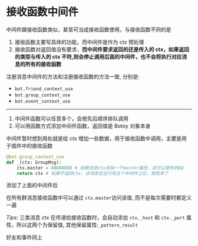 # 接收函数中间件

中间件跟接收函数类似，甚至可当成接收函数使用，与接收函数不同的是

1. 接收函数主要写具体的功能，而中间件是作为 ctx 预处理
2. 接收函数对返回值没有要求，**而中间件要求返回的还是传入的 ctx，如果返回的类型与传入的 ctx 不符,则会停止调用后面的中间件，也不会将执行对应消息的所有的接收函数**

注册消息中间件的方法和注册接收函数的方法一致, 分别是:

- `bot.friend_context_use`
- `bot.group_context_use`
- `bot.event_context_use`

---

1. 中间件函数可以任意多个，会按先后顺序排队调用
2. 可以用函数方式添加中间件函数，返回值是 Botoy 对象本身

中间件暂时想到用处就是给 ctx 增加一些数据，用于接收函数中调用，主要是用于插件中的接收函数

```python
@bot.group_context_use
def _(ctx: GroupMsg):
    ctx.master = 88888888 # 给群消息ctx添加一个master属性，这可以是你的QQ
    return ctx # 如果不返回ctx，该消息在运行完这个中间件之后，就丢弃了
```

添加了上面的中间件后

在所有群消息接收函数中可以通过 `ctx.master`访问该值, 而不是每次需要时都定义一遍

_Tips_:
三类消息 ctx 在传递给接收函数时，会自动添加 `ctx._host` 和 `ctx._port` 属性，所以这两个为保留值,
其他保留属性:`_pattern_result`

好友和事件同上
